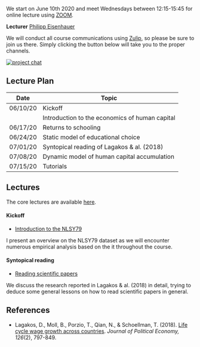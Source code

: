
We start on June 10th 2020 and meet Wednesdays between 12:15-15:45 for online lecture using [ZOOM](https://zoom.us/).

**Lecturer** [Philipp Eisenhauer](https://peisenha.github.io)

We will conduct all course communications using [Zulip](https://zulip.com/), so please be sure to join us there. Simply clicking the button below will take you to the proper channels.  

[![project chat](https://img.shields.io/badge/zulip-join_chat-brightgreen.svg)](https://hca.zulipchat.com/)

## Lecture Plan

| Date      | Topic                                                     |
| ----------| --------------------------------------------------------- |
| 06/10/20  | Kickoff                                                   |
|           | Introduction to the economics of human capital            |
| 06/17/20  | Returns to schooling                                      |
| 06/24/20  | Static model of educational choice                        |
| 07/01/20  | Syntopical reading of Lagakos & al. (2018)                |
| 07/08/20  | Dynamic model of human capital accumulation               |
| 07/15/20  | Tutorials                                                 |

## Lectures

The core lectures are available [here](https://github.com/HumanCapitalAnalysis/labor-economics/blob/master/README.md).

#### Kickoff

* [Introduction to the NLSY79](https://github.com/OpenSourceEconomics/nlsy-data/blob/master/distribution/presentation.pdf)

I present an overview on the NLSY79 dataset as we will encounter numerous empirical analysis based on the it throughout the course.

#### Syntopical reading

* [Reading scientific papers](https://github.com/HumanCapitalAnalysis/talks/blob/master/research-skills/01-reading-scientific-papers/slides.pdf)

We discuss the research reported in Lagakos & al. (2018) in detail, trying to deduce some general lessons on how to read scientific papers in general.

## References

* Lagakos, D., Moll, B., Porzio, T., Qian, N., & Schoellman, T. (2018). [Life cycle wage growth across countries](https://www.journals.uchicago.edu/doi/abs/10.1086/696225?mobileUi=0). *Journal of Political Economy, 126*(2), 797-849.
